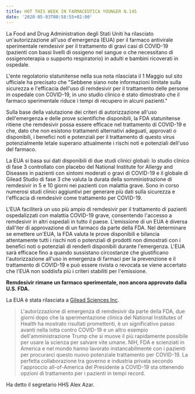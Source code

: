```yaml
---
title: HOT THIS WEEK IN FARMACEUTICA YOUNGER N.145
date: '2020-05-03T08:58:55+02:00'
---
```

La Food and Drug Administration degli Stati Uniti ha rilasciato un'autorizzazione all'uso d'emergenza (EUA) per il farmaco antivirale sperimentale remdesivir per il trattamento di gravi casi di COVID-19 (pazienti con bassi livelli di ossigeno nel sangue o che necessitano di ossigenoterapia o supporto respiratorio) in adulti e bambini ricoverati in ospedale. 

L'ente regolatorio statunitense nella sua nota rilasciata il 1 Maggio sul sito ufficiale ha precisato che "Sebbene siano note informazioni limitate sulla sicurezza e l'efficacia dell'uso di remdesivir per il trattamento delle persone in ospedale con COVID-19, in uno studio clinico è stato dimostrato che il farmaco sperimentale riduce i tempi di recupero in alcuni pazienti."

Sulla base della valutazione dei criteri di autorizzazione all'uso dell'emergenza e delle prove scientifiche disponibili, la FDA statunitense ritiene che remdesivir possa essere efficace nel trattamento di COVID-19 e che, dato che non esistono trattamenti alternativi adeguati, approvati o disponibili, i benefici noti e potenziali per il trattamento di questo virus potenzialmente letale superano attualmente i rischi noti e potenziali dell'uso del farmaco.

La EUA si basa sui dati disponibili di due studi clinici globali: lo studio clinico di fase 3 controllato con placebo del National Institute for Allergy and Diseases in pazienti con sintomi moderati o gravi di COVID-19 e il globale di Gilead Studio di fase 3 che valuta la durata della somministrazione di remdesivir in 5 e 10 giorni nei pazienti con malattia grave. Sono in corso numerosi studi clinici aggiuntivi per generare più dati sulla sicurezza e l'efficacia di remdesivir come trattamento per COVID-19.

L'EUA faciliterà  un uso più ampio di remdesivir per il trattamento di pazienti ospedalizzati con malattia COVID-19 grave, consentendo l'accesso a remdesivir in altri ospedali in tutto il paese. L'emissione di un EUA è diversa dall'iter di approvazione di un farmaco da parte della FDA. Nel determinare se emettere un'EUA, la FDA valuta le prove disponibili e bilancia attentamente tutti i rischi noti o potenziali di prodotti non dimostrati con i benefici noti o potenziali di renderli disponibili durante l'emergenza. L'EUA sarà efficace fino a quando sussistano circostanze che giustificano l'autorizzazione all'uso in emergenza di farmaci per la prevenzione e il trattamento di COVID-19 e può essere rivista o revocata se viene accertato che l'EUA non soddisfa più i criteri stabiliti per l'emissione.

**Remdesivir rimane un farmaco sperimentale, non ancora approvato dalla U.S. FDA.**

La EUA è stata rilasciata a [Gilead Sciences Inc](https://www.gilead.com/news-and-press/press-room/press-releases/2020/5/gileads-investigational-antiviral-remdesivir-receives-us-food-and-drug-administration-emergency-use-authorization-for-the-treatment-of-covid19). 

> L'autorizzazione di emergenza di remdesivir da parte della FDA, due giorni dopo che la sperimentazione clinica del National Institutes of Health ha mostrato risultati promettenti, è un significativo passo avanti nella lotta contro COVID-19 e un altro esempio dell'amministrazione Trump che si muove il più rapidamente possibile per usare la scienza per salvare vite umane. NIH, FDA e scienziati in America e nel mondo hanno lavorato instancabilmente con i pazienti per procurarci questo nuovo potenziale trattamento per COVID-19. La perfetta collaborazione tra governo e industria privata secondo l'approccio all-of-America del Presidente a COVID-19 sta ottenendo opzioni di trattamento per i pazienti in tempi record.

 Ha detto il segretario HHS Alex Azar.
